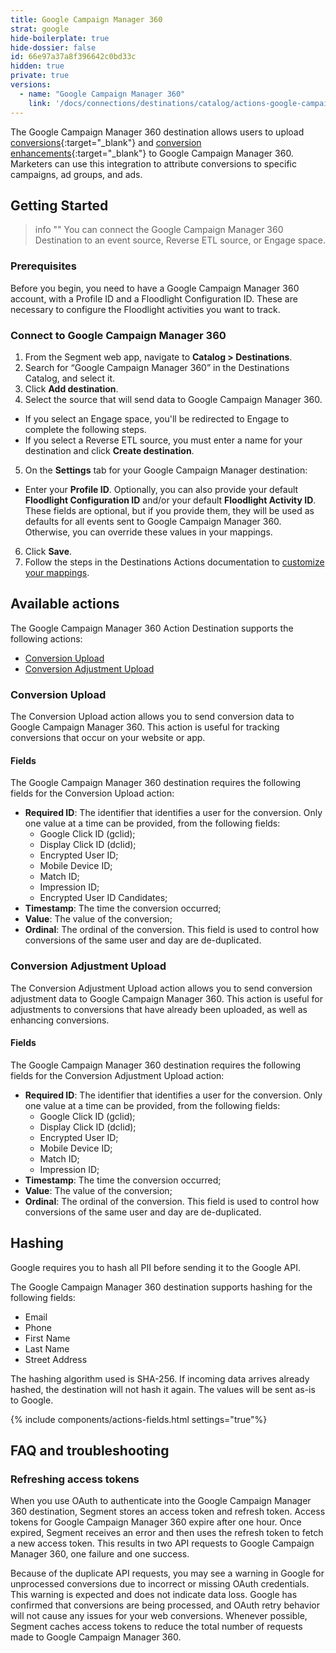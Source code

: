 ```yaml
---
title: Google Campaign Manager 360
strat: google
hide-boilerplate: true
hide-dossier: false
id: 66e97a37a8f396642c0bd33c
hidden: true
private: true
versions:
  - name: "Google Campaign Manager 360"
    link: '/docs/connections/destinations/catalog/actions-google-campaign-manager-360/'
---
```


The Google Campaign Manager 360 destination allows users to upload [conversions](https://developers.google.com/doubleclick-advertisers/guides/conversions_upload){:target="_blank"} and [conversion enhancements](https://developers.google.com/doubleclick-advertisers/guides/conversions_ec){:target="_blank"} to Google Campaign Manager 360. Marketers can use this integration to attribute conversions to specific campaigns, ad groups, and ads.

## Getting Started

> info ""
> You can connect the Google Campaign Manager 360 Destination to an event source, Reverse ETL source, or Engage space. 

### Prerequisites

Before you begin, you need to have a Google Campaign Manager 360 account, with a Profile ID and a Floodlight Configuration ID. These are necessary to configure the Floodlight activities you want to track.

### Connect to Google Campaign Manager 360

1. From the Segment web app, navigate to **Catalog > Destinations**.
2. Search for “Google Campaign Manager 360” in the Destinations Catalog, and select it.
3. Click **Add destination**.
4. Select the source that will send data to Google Campaign Manager 360. 
  * If you select an Engage space, you'll be redirected to Engage to complete the following steps.
  * If you select a Reverse ETL source, you must enter a name for your destination and click **Create destination**.
5. On the **Settings** tab for your Google Campaign Manager destination:
  * Enter your **Profile ID**. Optionally, you can also provide your default **Floodlight Configuration ID** and/or your default **Floodlight Activity ID**. These fields are optional, but if you provide them, they will be used as defaults for all events sent to Google Campaign Manager 360. Otherwise, you can override these values in your mappings.
6. Click **Save**.
7. Follow the steps in the Destinations Actions documentation to [customize your mappings](/docs/connections/destinations/actions/#customize-mappings).

## Available actions

The Google Campaign Manager 360 Action Destination supports the following actions:

* [Conversion Upload](#conversion-upload)
* [Conversion Adjustment Upload](#conversion-adjustment-upload)

### Conversion Upload

The Conversion Upload action allows you to send conversion data to Google Campaign Manager 360. This action is useful for tracking conversions that occur on your website or app. 

#### Fields

The Google Campaign Manager 360 destination requires the following fields for the Conversion Upload action:

* **Required ID**: The identifier that identifies a user for the conversion. Only one value at a time can be provided, from the following fields:
  * Google Click ID (gclid);
  * Display Click ID (dclid);
  * Encrypted User ID;
  * Mobile Device ID;
  * Match ID;
  * Impression ID;
  * Encrypted User ID Candidates;
* **Timestamp**: The time the conversion occurred;
* **Value**: The value of the conversion;
* **Ordinal**: The ordinal of the conversion. This field is used to control how conversions of the same user and day are de-duplicated.

### Conversion Adjustment Upload

The Conversion Adjustment Upload action allows you to send conversion adjustment data to Google Campaign Manager 360. This action is useful for adjustments to conversions that have already been uploaded, as well as enhancing conversions.

#### Fields

The Google Campaign Manager 360 destination requires the following fields for the Conversion Adjustment Upload action:

* **Required ID**: The identifier that identifies a user for the conversion. Only one value at a time can be provided, from the following fields:
  * Google Click ID (gclid);
  * Display Click ID (dclid);
  * Encrypted User ID;
  * Mobile Device ID;
  * Match ID;
  * Impression ID;
* **Timestamp**: The time the conversion occurred;
* **Value**: The value of the conversion;
* **Ordinal**: The ordinal of the conversion. This field is used to control how conversions of the same user and day are de-duplicated.

## Hashing

Google requires you to hash all PII before sending it to the Google API.

The Google Campaign Manager 360 destination supports hashing for the following fields:

* Email
* Phone
* First Name
* Last Name
* Street Address

The hashing algorithm used is SHA-256. If incoming data arrives already hashed, the destination will not hash it again. The values will be sent as-is to Google.

{% include components/actions-fields.html settings="true"%}

## FAQ and troubleshooting

### Refreshing access tokens

When you use OAuth to authenticate into the Google Campaign Manager 360 destination, Segment stores an access token and refresh token. Access tokens for Google Campaign Manager 360 expire after one hour. Once expired, Segment receives an error and then uses the refresh token to fetch a new access token. This results in two API requests to Google Campaign Manager 360, one failure and one success.

Because of the duplicate API requests, you may see a warning in Google for unprocessed conversions due to incorrect or missing OAuth credentials. This warning is expected and does not indicate data loss. Google has confirmed that conversions are being processed, and OAuth retry behavior will not cause any issues for your web conversions. Whenever possible, Segment caches access tokens to reduce the total number of requests made to Google Campaign Manager 360.